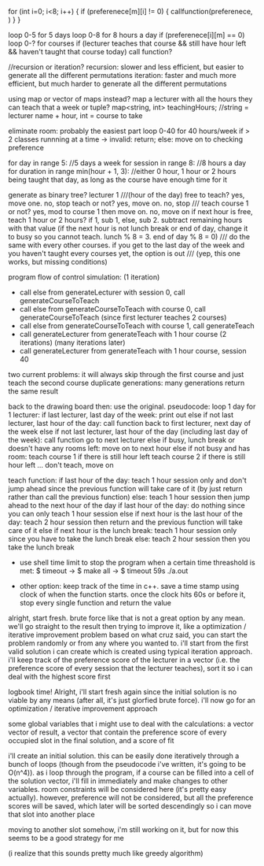 for (int i=0; i<8; i++)
{
	if (preferenece[m][i] != 0) {
		callfunction(preferenece, )
	}
}


loop 0-5 for 5 days
	loop 0-8 for 8 hours a day
		if (preferenece[i][m] == 0)
			loop 0-? for courses
				if (lecturer teaches that course && still have hour left && haven't taught that course today)
					call function?

//recursion or iteration?
recursion: slower and less efficient, but easier to generate all the different permutations
iteration: faster and much more efficient, but much harder to generate all the different permutations



using map or vector of maps instead? map a lecturer with all the hours they can teach that a week
or tuple?
map<string, int> teachingHours;			//string = lecturer name + hour, int = course to take


eliminate room: probably the easiest part
loop 0-40 for 40 hours/week
	if > 2 classes runnning at a time -> invalid:
		return;
	else:
		move on to checking preference



for day in range 5:		//5 days a week
	for session in range 8:		//8 hours a day
		for duration in range min(hour + 1, 3):		//either 0 hour, 1 hour or 2 hours being taught that day, as long as the course have enough time for it



generate as binary tree?
lecturer 1
	///(hour of the day)
	free to teach? yes, move one. no, stop
		teach or not? yes, move on. no, stop
			///
			teach course 1 or not? yes, mod to course 1 then move on. no, move on
				if next hour is free, teach 1 hour or 2 hours? if 1, sub 1, else, sub 2. subtract remaining hours with that value
				(if the next hour is not lunch break or end of day, change it to busy so you cannot teach. lunch % 8 = 3. end of day % 8 = 0)
					///
					do the same with every other courses. if you get to the last day of the week and you haven't taught every courses yet, the option is out
						///
(yep, this one works, but missing conditions)



program flow of control simulation:
(1 iteration)
- call else from generateLecturer with session 0, call generateCourseToTeach
- call else from generateCourseToTeach with course 0, call generateCourseToTeach (since first lecturer teaches 2 courses)
- call else from generateCourseToTeach with course 1, call generateTeach
- call generateLecturer from generateTeach with 1 hour course
(2 iterations)
(many iterations later)
- call generateLecturer from generateTeach with 1 hour course, session 40



two current problems: it will always skip through the first course and just teach the second course
duplicate generations: many generations return the same result


back to the drawing board then: use the original. pseudocode:
loop 1 day for 1 lecturer:
	if last lecturer, last day of the week:
		print out
	else if not last lecturer, last hour of the day:
		call function
		back to first lecturer, next day of the week
	else if not last lecturer, last hour of the day (including last day of the week):
		call function
		go to next lecturer
	else if busy, lunch break or doesn't have any rooms left:
		move on to next hour
	else if not busy and has room:
		teach course 1 if there is still hour left
		teach course 2 if there is still hour left
		...
		don't teach, move on


teach function:
if last hour of the day:
	teach 1 hour session only and don't jump ahead since the previous function will take care of it (by just return rather than call the previous function)
else:
	teach 1 hour session then jump ahead to the next hour of the day
if last hour of the day:
	do nothing since you can only teach 1 hour session
else if next hour is the last hour of the day:
	teach 2 hour session then return and the previous function will take care of it
else if next hour is the lunch break:
	teach 1 hour session only since you have to take the lunch break
else:
	teach 2 hour session then you take the lunch break


- use shell time limit to stop the program when a certain time threashold is met:
$ timeout <time-limit-interval> <command>
-> $ make all
-> $ timeout 59s ./a.out



- other option: keep track of the time in c++. save a time stamp using clock of when the function starts. once the clock hits 60s or before it, stop every single function and return the value







alright, start fresh. brute force like that is not a great option by any mean. we'll go straight to the result then trying to improve it, like a optimization / iterative improvement problem
based on what cruz said, you can start the problem randomly or from any where you wanted to. i'll start from the first valid solution i can create which is created using typical iteration approach. i'll keep track of the preference score of the lecturer in a vector (i.e. the preference score of every session that the lecturer teaches), sort it so i can deal with the highest score first




logbook time!
Alright, i'll start fresh again since the initial solution is no viable by any means (after all, it's just glorfied brute force). i'll now go for an optimization / iterative improvement approach

some global variables that i might use to deal with the calculations: a vector vector of result, a vector that contain the preference score of every occupied slot in the final solution, and a score of fit

i'll create an initial solution. this can be easily done iteratively through a bunch of loops (though from the pseudocode i've written, it's going to be O(n^4)). as i loop through the program, if a course can be filled into a cell of the solution vector, i'll fill in immediately and make changes to other variables. room constraints will be considered here (it's pretty easy actually). however, preference will not be considered, but all the preference scores will be saved, which later will be sorted descendingly so i can move that slot into another place

moving to another slot somehow, i'm still working on it, but for now this seems to be a good strategy for me

(i realize that this sounds pretty much like greedy algorithm)
